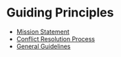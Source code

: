 # Guiding Principles

* [Mission Statement](Mission-Statement.md)
* [Conflict Resolution Process](Conflict.md)
* [General Guidelines](guidelines.md)
